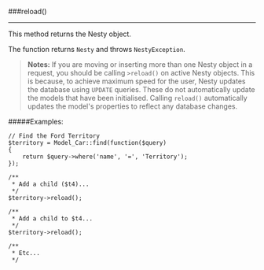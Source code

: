 ###reload()

---------

This method returns the Nesty object.

The function returns `Nesty` and throws `NestyException`.

> <strong>Notes:</strong> If you are moving or inserting more than one Nesty object in a request, you should be calling `>reload()` on active Nesty objects. This is because, to achieve maximum speed for the user, Nesty updates the database using `UPDATE` queries. These do not automatically update the models that have been initialised. Calling `reload()` automatically updates the model's properties to reflect any database changes.

#####Examples:

	// Find the Ford Territory
	$territory = Model_Car::find(function($query)
	{
		return $query->where('name', '=', 'Territory');
	});

	/**
	 * Add a child ($t4)...
	 */
	$territory->reload();

	/**
	 * Add a child to $t4...
	 */
	$territory->reload();

	/**
	 * Etc...
	 */
